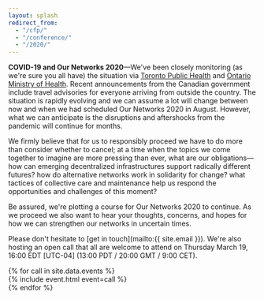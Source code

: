 ```yaml
---
layout: splash
redirect_from:
  - "/cfp/"
  - "/conference/"
  - "/2020/"
---
```


**COVID-19 and Our Networks 2020**—We've been closely monitoring (as we're sure you all have) the situation via [Toronto Public Health](https://www.toronto.ca/community-people/health-wellness-care/diseases-medications-vaccines/coronavirus/) and [Ontario Ministry of Health](https://www.ontario.ca/page/2019-novel-coronavirus). Recent announcements from the Canadian government include travel advisories for everyone arriving from outside the country. The situation is rapidly evolving and we can assume a lot will change between now and when we had scheduled Our Networks 2020 in August. However, what we can anticipate is the disruptions and aftershocks from the pandemic will continue for months.

We firmly believe that for us to responsibly proceed we have to do more than consider whether to cancel; at a time when the topics we come together to imagine are more pressing than ever, what are our obligations—how can emerging decentralized infrastructures support radically different futures? how do alternative networks work in solidarity for change? what tactices of collective care and maintenance help us respond the opportunities and challenges of this moment?

Be assured, we're plotting a course for Our Networks 2020 to continue. As we proceed we also want to hear your thoughts, concerns, and hopes for how we can strengthen our networks in uncertain times. 

Please don't hesitate to [get in touch](mailto:{{ site.email }}). We're also hosting an open call that all are welcome to attend on Thursday March 19, 16:00 EDT [UTC-04] (13:00 PDT / 20:00 GMT / 9:00 CET).

<!-- Call section -->
<section class="sections">
  <div class="container m-0 mt-2">
    <div class="row events-grid">
      {% for call in site.data.events %}
      <div class="six columns event">
        {% include event.html event=call %}
      </div>
      {% endfor %}
    </div>
  </div>
</section>
